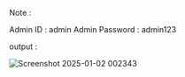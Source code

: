  Note : 
 
 Admin ID : admin
 Admin Password : admin123

output : 

![Screenshot 2025-01-02 002343](https://github.com/user-attachments/assets/933553e0-c7c3-4468-a9e0-4fdc72e1cad4)

